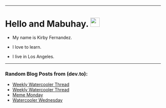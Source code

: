 
<img src="https://komarev.com/ghpvc/?username=kirbygit&style=flat-square&color=blue" alt=""/>

---
<h1>
  Hello and Mabuhay.
  <img src="https://media.giphy.com/media/hvRJCLFzcasrR4ia7z/giphy.gif" width="30px"/>
</h1>

- My name is Kirby Fernandez.

- I love to learn.

- I live in Los Angeles.

---

### Random Blog Posts from (dev.to):
<!-- BLOG-POST-LIST:START -->
- [Weekly Watercooler Thread](https://dev.to/ben/weekly-watercooler-thread-110g)
- [Weekly Watercooler Thread](https://dev.to/ben/weekly-watercooler-thread-4008)
- [Meme Monday](https://dev.to/ben/meme-monday-4p8i)
- [Watercooler Wednesday](https://dev.to/ben/watercooler-wednesday-4mm9)
<!-- BLOG-POST-LIST:END -->
